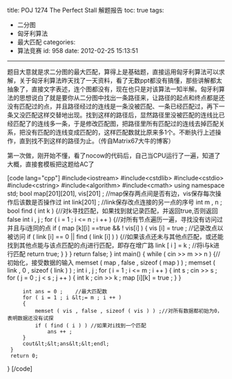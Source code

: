 title: POJ 1274 The Perfect Stall 解题报告
toc: true
tags:
  - 二分图
  - 匈牙利算法
  - 最大匹配
categories:
  - 算法竞赛
id: 958
date: 2012-02-25 15:13:51
---

题目大意就是求二分图的最大匹配，算得上是基础题，直接运用匈牙利算法可以求解，关于匈牙利算法昨天找了一天资料，看了无数ppt都没有搞懂，那些讲解都太抽象了，直接文字表述，连个图都没有，现在也只是对该算法一知半解。匈牙利算法的思想说白了就是要你从二分图中找出一条路径来，让路径的起点和终点都是还没有匹配过的点，并且路径经过的连线是一条没被匹配、一条已经匹配过，再下一条又没匹配这样交替地出现。找到这样的路径后，显然路径里没被匹配的连线比已经匹配了的连线多一条，于是修改匹配图，把路径里所有匹配过的连线去掉匹配关系，把没有匹配的连线变成匹配的，这样匹配数就比原来多1个。不断执行上述操作，直到找不到这样的路径为止。（传自Matrix67大牛的博客）

第一次做，刚开始不懂，看了nocow的代码后，自己当CPU运行了一遍，知道了大概，直接套模板把这题给AC了

[code lang="cpp"]
 #include&lt;iostream&gt;
 #include&lt;cstdlib&gt;
 #include&lt;cstdio&gt;
 #include&lt;cstring&gt;
 #include&lt;algorithm&gt;
 #include&lt;cmath&gt;
 using namespace std;
 bool map[201][201], vis[201] ;    //map保存两点间是否有边，vis保存每次操作后该数是否操作过
 int link[201] ;                    //link保存改点连接的另一点的序号
 int m , n ;
 bool find ( int k ) 
 {//对k寻找匹配，如果找到就记录匹配，并返回true,否则返回false
     int i , j ;
     for ( i = 1 ; i &lt;= n ; i ++ )
     {//对所有节点遍历一遍，寻找没有访问过并且与i连同的点
         if ( map [k][i] ==true &amp;&amp; ! vis[i] )
         {
             vis [i] = true ;    //记录改点以被访问
             if ( link [i] == 0 || find ( link [i] ) )
             {//如果该点还未与其他点匹配，或还能找到其他点能与该点匹配的点j进行匹配，即存在增广路
                 link [ i ] = k ;    //将i与k进行匹配
                 return true;
             }
         }
     }
     return false;
 }
 int main()
 {
     while ( cin &gt;&gt; m &gt;&gt; n ) 
     {//初始化，接受数据的输入
         memset ( map , false , sizeof ( map ) ) ;
         memset ( link , 0 , sizeof ( link ) ) ;
         int i , j ;
         for ( i = 1 ; i &lt;= m ; i ++ )
         {
             int s ;
             cin &gt;&gt; s ;
             for ( j = 0 ; j &lt; s ; j ++ )
             {
                 int k ;
                 cin &gt;&gt; k ;
                 map [i][k] = true ;
             }
         }

         int ans = 0 ;    //最大匹配数
         for ( i = 1 ; i &lt;= m ; i ++ )
         {
             memset ( vis , false , sizeof ( vis ) ) ;//对所有数据都初始为0，表明数据还没有试探
             if ( find ( i ) ) //如果对i找到一个匹配
                 ans ++ ;
         }
         cout&lt;&lt;ans&lt;&lt;endl;
     }
     return 0;
 }
[/code]